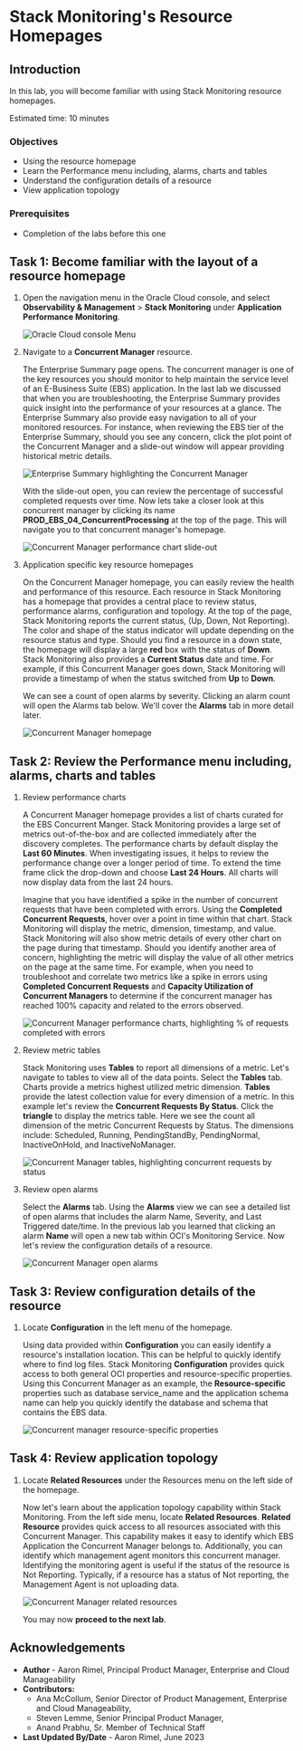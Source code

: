 # Stack Monitoring's Resource Homepages

## Introduction

In this lab, you will become familiar with using Stack Monitoring resource homepages. 

Estimated time: 10 minutes

### Objectives

* Using the resource homepage
* Learn the Performance menu including, alarms, charts and tables
* Understand the configuration details of a resource
* View application topology

### Prerequisites

* Completion of the labs before this one

## Task 1: Become familiar with the layout of a resource homepage

1. Open the navigation menu in the Oracle Cloud console, and select **Observability & Management** > **Stack Monitoring** under **Application Performance Monitoring**.

	![Oracle Cloud console Menu](images/1-1-console.png " ")

2. Navigate to a **Concurrent Manager** resource.

	The Enterprise Summary page opens. The concurrent manager is one of the key resources you should monitor to help maintain the service level of an E-Business Suite (EBS) application. In the last lab we discussed that when you are troubleshooting, the Enterprise Summary provides quick insight into the performance of your resources at a glance. The Enterprise Summary also provide easy navigation to all of your monitored resources. For instance, when reviewing the EBS tier of the Enterprise Summary, should you see any concern, click the plot point of the Concurrent Manager and a slide-out window will appear providing historical metric details.

	![Enterprise Summary highlighting the Concurrent Manager](images/1-1-home.png " ")

	With the slide-out open, you can review the percentage of successful completed requests over time. Now lets take a closer look at this concurrent manager by clicking its name **PROD\_EBS\_04\_ConcurrentProcessing** at the top of the page. This will navigate you to that concurrent manager's homepage.

	![Concurrent Manager performance chart slide-out](images/1-2-home.png " ")

3. Application specific key resource homepages

	On the Concurrent Manager homepage, you can easily review the health and performance of this resource. Each resource in Stack Monitoring has a homepage that provides a central place to review status, performance alarms, configuration and topology. At the top of the page, Stack Monitoring reports the current status, (Up, Down, Not Reporting). The color and shape of the status indicator will update depending on the resource status and type. Should you find a resource in a down state, the homepage will display a large **red** box with the status of **Down**. Stack Monitoring also provides a **Current Status** date and time. For example, if this Concurrent Manager goes down, Stack Monitoring will provide a timestamp of when the status switched from **Up** to **Down**.

	We can see a count of open alarms by severity. Clicking an alarm count will open the Alarms tab below. We'll cover the **Alarms** tab in more detail later.

	![Concurrent Manager homepage](images/1-3-home.png " ")

## Task 2: Review the Performance menu including, alarms, charts and tables

1. Review performance charts

	A Concurrent Manager homepage provides a list of charts curated for the EBS Concurrent Manger. Stack Monitoring provides a large set of metrics out-of-the-box and are collected immediately after the discovery completes. The performance charts by default display the **Last 60 Minutes**. When investigating issues, it helps to review the performance change over a longer period of time. To extend the time frame click the drop-down and choose **Last 24 Hours**. All charts will now display data from the last 24 hours.

	Imagine that you have identified a spike in the number of concurrent requests that have been completed with errors. Using the **Completed Concurrent Requests**, hover over a point in time within that chart. Stack Monitoring will display the metric, dimension, timestamp, and value. Stack Monitoring will also show metric details of every other chart on the page during that timestamp. Should you identify another area of concern, highlighting the metric will display the value of all other metrics on the page at the same time. For example, when you need to troubleshoot and correlate two metrics like a spike in errors using **Completed Concurrent Requests** and **Capacity Utilization of Concurrent Managers** to determine if the concurrent manager has reached 100% capacity and related to the errors observed.

	![Concurrent Manager performance charts, highlighting % of requests completed with errors](images/2-1-home.png " ")

2. Review metric tables

	Stack Monitoring uses **Tables** to report all dimensions of a metric. Let's navigate to tables to view all of the data points. Select the **Tables** tab. Charts provide a metrics highest utilized metric dimension. **Tables** provide the latest collection value for every dimension of a metric. In this example let's review the **Concurrent Requests By Status**. Click the **triangle** to display the metrics table. Here we see the count all dimension of the metric Concurrent Requests by Status. The dimensions include: Scheduled, Running, PendingStandBy, PendingNormal, InactiveOnHold, and InactiveNoManager. 

	![Concurrent Manager tables, highlighting concurrent requests by status](images/2-2-home.png " ")

3. Review open alarms

	Select the **Alarms** tab. Using the **Alarms** view we can see a detailed list of open alarms that includes the alarm Name, Severity, and Last Triggered date/time. In the previous lab you learned that clicking an alarm **Name** will open a new tab within OCI's Monitoring Service. Now let's review the configuration details of a resource.

	![Concurrent Manager open alarms](images/2-3-home.png " ")

## Task 3: Review configuration details of the resource

1. Locate **Configuration** in the left menu of the homepage.

	Using data provided within **Configuration** you can easily identify a resource's installation location. This can be helpful to quickly identify where to find log files. Stack Monitoring **Configuration** provides quick access to both general OCI properties and resource-specific properties. Using this Concurrent Manager as an example, the **Resource-specific** properties such as database service_name and the application schema name can help you quickly identify the database and schema that contains the EBS data.

	![Concurrent manager resource-specific properties](images/3-1-home.png " ")

## Task 4: Review application topology

1. Locate **Related Resources** under the Resources menu on the left side of the homepage.

	Now let's learn about the application topology capability within Stack Monitoring. From the left side menu, locate **Related Resources**. **Related Resource** provides quick access to all resources associated with this Concurrent Manager. This capability makes it easy to identify which EBS Application the Concurrent Manager belongs to. Additionally, you can identify which management agent monitors this concurrent manager. Identifying the monitoring agent is useful if the status of the resource is Not Reporting. Typically, if a resource has a status of Not reporting, the Management Agent is not uploading data.

	![Concurrent Manager related resources](images/4-1-home.png " ")

	You may now **proceed to the next lab**.

## Acknowledgements

* **Author** - Aaron Rimel, Principal Product Manager, Enterprise and Cloud Manageability
* **Contributors:** 
	* Ana McCollum, Senior Director of Product Management, Enterprise and Cloud Manageability,  
	* Steven Lemme, Senior Principal Product Manager,  
	* Anand Prabhu, Sr. Member of Technical Staff
* **Last Updated By/Date** - Aaron Rimel, June 2023

